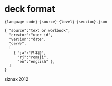 # deck format

    {language code}-{source}-{level}-{section}.json
    
    { "source":"text or workbook",
      "creator":"user id",
      "version":"date",
      "cards":
      [
        { "ja":"日本語", 
          "rj":"romaji",
          "en":"english" },
      ]
    }

siznax 2012
